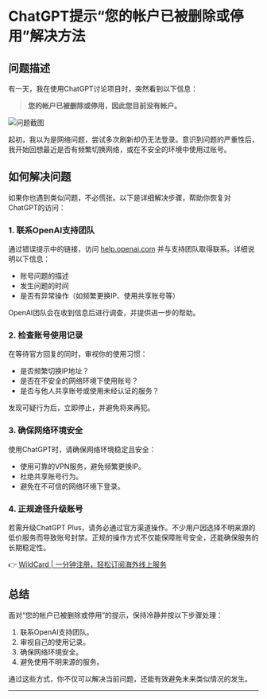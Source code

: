# ChatGPT提示“您的帐户已被删除或停用”解决方法

## 问题描述

有一天，我在使用ChatGPT讨论项目时，突然看到以下信息：

> **您的帐户已被删除或停用，因此您目前没有帐户。**

![问题截图](https://puputeju-tc.oss-cn-beijing.aliyuncs.com/image-20240825205607717.png)

起初，我以为是网络问题，尝试多次刷新却仍无法登录。意识到问题的严重性后，我开始回想最近是否有频繁切换网络，或在不安全的环境中使用过账号。

## 如何解决问题

如果你也遇到类似问题，不必慌张。以下是详细解决步骤，帮助你恢复对ChatGPT的访问：

### 1. 联系OpenAI支持团队

通过错误提示中的链接，访问 [help.openai.com](https://help.openai.com) 并与支持团队取得联系。详细说明以下信息：
- 账号问题的描述
- 发生问题的时间
- 是否有异常操作（如频繁更换IP、使用共享账号等）

OpenAI团队会在收到信息后进行调查，并提供进一步的帮助。

### 2. 检查账号使用记录

在等待官方回复的同时，审视你的使用习惯：
- 是否频繁切换IP地址？
- 是否在不安全的网络环境下使用账号？
- 是否与他人共享账号或使用未经认证的服务？

发现可疑行为后，立即停止，并避免将来再犯。

### 3. 确保网络环境安全

使用ChatGPT时，请确保网络环境稳定且安全：
- 使用可靠的VPN服务，避免频繁更换IP。
- 杜绝共享账号行为。
- 避免在不可信的网络环境下登录。

### 4. 正规途径升级账号

若需升级ChatGPT Plus，请务必通过官方渠道操作。不少用户因选择不明来源的低价服务而导致账号封禁。正规的操作方式不仅能保障账号安全，还能确保服务的长期稳定性。

👉 [WildCard | 一分钟注册，轻松订阅海外线上服务](https://bit.ly/bewildcard)

## 总结

面对“您的帐户已被删除或停用”的提示，保持冷静并按以下步骤处理：
1. 联系OpenAI支持团队。
2. 审视自己的使用记录。
3. 确保网络环境安全。
4. 避免使用不明来源的服务。

通过这些方式，你不仅可以解决当前问题，还能有效避免未来类似情况的发生。

---


